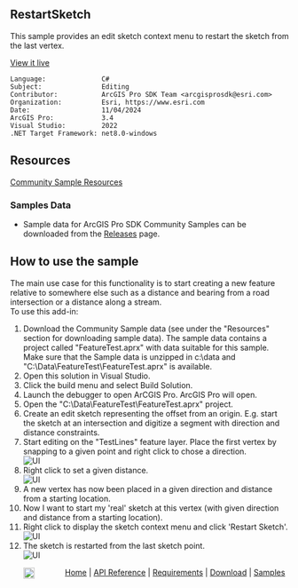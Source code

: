 ## RestartSketch

<!-- TODO: Write a brief abstract explaining this sample -->
This sample provides an edit sketch context menu to restart the sketch from the last vertex.  
  


<a href="https://pro.arcgis.com/en/pro-app/sdk/" target="_blank">View it live</a>

<!-- TODO: Fill this section below with metadata about this sample-->
```
Language:              C#
Subject:               Editing
Contributor:           ArcGIS Pro SDK Team <arcgisprosdk@esri.com>
Organization:          Esri, https://www.esri.com
Date:                  11/04/2024
ArcGIS Pro:            3.4
Visual Studio:         2022
.NET Target Framework: net8.0-windows
```

## Resources

[Community Sample Resources](https://github.com/Esri/arcgis-pro-sdk-community-samples#resources)

### Samples Data

* Sample data for ArcGIS Pro SDK Community Samples can be downloaded from the [Releases](https://github.com/Esri/arcgis-pro-sdk-community-samples/releases) page.  

## How to use the sample
<!-- TODO: Explain how this sample can be used. To use images in this section, create the image file in your sample project's screenshots folder. Use relative url to link to this image using this syntax: ![My sample Image](FacePage/SampleImage.png) -->
The main use case for this functionality is to start creating a new feature relative to somewhere else such as a distance and bearing from a road intersection or a distance along a stream.  
To use this add-in:  
  
1. Download the Community Sample data (see under the "Resources" section for downloading sample data).  The sample data contains a project called "FeatureTest.aprx" with data suitable for this sample.  Make sure that the Sample data is unzipped in c:\data and "C:\Data\FeatureTest\FeatureTest.aprx" is available.
2. Open this solution in Visual Studio.  
3. Click the build menu and select Build Solution.  
4. Launch the debugger to open ArCGIS Pro. ArcGIS Pro will open.    
5. Open the "C:\Data\FeatureTest\FeatureTest.aprx" project.  
6. Create an edit sketch representing the offset from an origin. E.g. start the sketch at an intersection and digitize a segment with direction and distance constraints.  
7. Start editing on the "TestLines" feature layer.  Place the first vertex by snapping to a given point and right click to chose a direction.  
![UI](Screenshots/Screen1.png)  
8. Right click to set a given distance.  
![UI](Screenshots/Screen2.png)  
9. A new vertex has now been placed in a given direction and distance from a starting location.  
10. Now I want to start my 'real' sketch at this vertex (with given direction and distance from a starting location).  
11. Right click to display the sketch context menu and click 'Restart Sketch'.  
![UI](Screenshots/Screen3.png)  
12. The sketch is restarted from the last sketch point.  
![UI](Screenshots/Screen4.png)  
  

<!-- End -->

&nbsp;&nbsp;&nbsp;&nbsp;&nbsp;&nbsp;<img src="https://esri.github.io/arcgis-pro-sdk/images/ArcGISPro.png"  alt="ArcGIS Pro SDK for Microsoft .NET Framework" height = "20" width = "20" align="top"  >
&nbsp;&nbsp;&nbsp;&nbsp;&nbsp;&nbsp;&nbsp;&nbsp;&nbsp;&nbsp;&nbsp;&nbsp;
[Home](https://github.com/Esri/arcgis-pro-sdk/wiki) | <a href="https://pro.arcgis.com/en/pro-app/latest/sdk/api-reference" target="_blank">API Reference</a> | [Requirements](https://github.com/Esri/arcgis-pro-sdk/wiki#requirements) | [Download](https://github.com/Esri/arcgis-pro-sdk/wiki#installing-arcgis-pro-sdk-for-net) | <a href="https://github.com/esri/arcgis-pro-sdk-community-samples" target="_blank">Samples</a>
